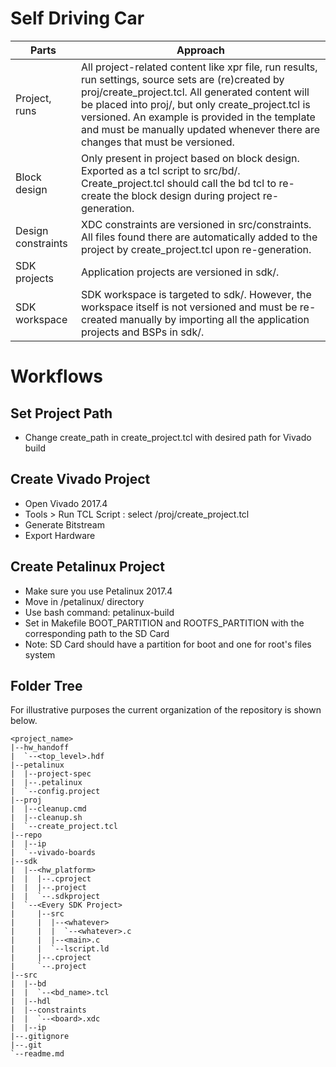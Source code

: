 # Self Driving Car
| Parts      | Approach |
| ----------- | ----------- |
| Project, runs      | All project-related content like xpr file, run results, run settings, source sets are (re)created by proj/create_project.tcl. All generated content will be placed into proj/, but only create_project.tcl is versioned. An example is provided in the template and must be manually updated whenever there are changes that must be versioned.      |
| Block design   | Only present in project based on block design. Exported as a tcl script to src/bd/. Create_project.tcl should call the bd tcl to re-create the block design during project re-generation.       |
| Design constraints | XDC constraints are versioned in src/constraints. All files found there are automatically added to the project by create_project.tcl upon re-generation. |
| SDK projects | Application projects are versioned in sdk/. |
| SDK workspace | SDK workspace is targeted to sdk/. However, the workspace itself is not versioned and must be re-created manually by importing all the application projects and BSPs in sdk/. |

 

# Workflows
## Set Project Path
 - Change create_path in create_project.tcl with desired path for Vivado build

## Create Vivado Project
 - Open Vivado 2017.4
 - Tools > Run TCL Script : select /proj/create_project.tcl
 - Generate Bitstream
 - Export Hardware
 
## Create Petalinux Project
 - Make sure you use Petalinux 2017.4
 - Move in /petalinux/ directory
 - Use bash command: petalinux-build
 - Set in Makefile BOOT_PARTITION and ROOTFS_PARTITION with the corresponding path to the SD Card
 - Note: SD Card should have a partition for boot and one for root's files system

## Folder Tree
For illustrative purposes the current organization of the repository is shown below.

 ```
<project_name>
|--hw_handoff
|  `--<top_level>.hdf
|--petalinux
|  |--project-spec
|  |--.petalinux
|  `--config.project
|--proj
|  |--cleanup.cmd
|  |--cleanup.sh
|  `--create_project.tcl
|--repo
|  |--ip
|  `--vivado-boards
|--sdk
|  |--<hw_platform>
|  |  |--.cproject
|  |  |--.project
|  |  `--.sdkproject
|  `--<Every SDK Project>
|     |--src
|     |  |--<whatever>
|     |  |  `--<whatever>.c
|     |  |--<main>.c
|     |  `--lscript.ld
|     |--.cproject
|     `--.project
|--src
|  |--bd
|  |  `--<bd_name>.tcl
|  |--hdl
|  |--constraints
|  |  `--<board>.xdc
|  |--ip
|--.gitignore
|--.git
`--readme.md
